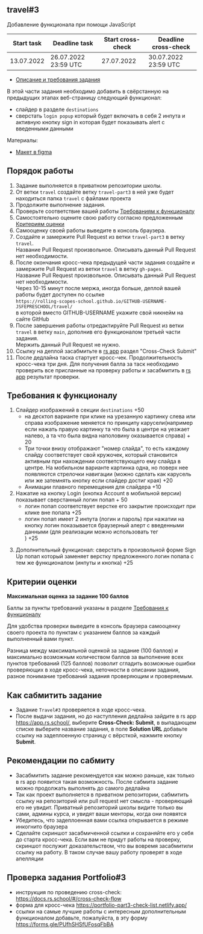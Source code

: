 ## travel#3
Добавление функционала при помощи JavaScript

| Start task | Deadline task        | Start cross-check | Deadline cross-check |
|------------|----------------------|-------------------|----------------------|
| 13.07.2022 | 26.07.2022 23:59 UTC | 27.07.2022        | 30.07.2022 23:59 UTC |

- [Описание и требования задания](travel.md)

В этой части задания необходимо добавить в свёрстанную на предыдущих этапах веб-страницу следующий функционал:
- слайдер в разделе `destinations`
- сверстать `login popup` который будет включать в себя 2 инпута и активную кнопку sign in которая будет показывать alert с введенными данными

Материалы:
- [Макет в figma](https://www.figma.com/file/BhULVGGIachSAjoBazhP9P/Travel?node-id=0%3A1)

## Порядок работы

1. Задание выполняется в приватном репозитории школы.
2. От ветки `travel` создайте ветку `travel-part3` в ней уже будет находиться папка `travel` с файлами проекта
3. Продолжите выполнение задания.
4. Проверьте соответствие вашей работы [Требованиям к функционалу](#требования-к-функционалу)
5. Cамостоятельно оцените свою работу согласно предложенным [Критериям оценки](#критерии-оценки)
6. Самооценку своей работы выведите в консоль браузера.
7. Создайте и замержите Pull Request из ветки `travel-part3` в ветку `travel`.  
   Название Pull Request произвольное. Описывать данный Pull Request нет необходимости.
8. После окончания кросс-чека предыдущей части задания создайте и замержите Pull Request из ветки `travel` в ветку `gh-pages`.  
   Название Pull Request произвольное. Описывать данный Pull Request нет необходимости.  
   Через 10-15 минут после мержа, иногда больше, деплой вашей работы будет доступен по ссылке  
   `https://rolling-scopes-school.github.io/GITHUB-USERNAME-JSFEPRESCHOOL/travel/`  
   в которой вместо GITHUB-USERNAME укажите свой никнейм на сайте GitHub
8. После завершения работы отредактируйте Pull Request из ветки `travel` в ветку `main`, дополнив его функционалом третьей части задания.  
   Мержить данный Pull Request не нужно.
9. Ссылку на деплой засабмитьте в [rs app](https://app.rs.school/) раздел "Cross-Check Submit"
10. После дедлайна таска стартует кросс-чек. Продолжительность кросс-чека три дня. Для получения балла за таск необходимо проверить все присланные на проверку работы и засабмитить в [rs app](https://app.rs.school/) результат проверки.

## Требования к функционалу
1. Слайдер изображений в секции `destinations` +50
    - на десктоп варианте при клике на урезанную картинку слева или справа изображение меняется по принципу карусели(например если нажать правую картинку та что была в центре на уезжает налево, а та что была видна наполовину оказывается справа) + 20
    - Три точки внизу отображают "номер слайда", то есть каждому слайду соответствует свой кружочек, который становится активным при нахождении соответствующего ему слайда в центре. На мобильном варианте картинка одна, но поверх нее появляются стрелочки навигации (можно сделать как карусель или же затемнять кнопку если слайдер достиг края) +20
    - Анимации плавного перемещения для слайдера +10
2. Нажатие на кнопку Login (кнопка Account в мобильной версии) показывает сверстанный логин попап + 50
    - логин попап соответствует верстке его закрытие происходит при клике вне попапа +25
    - логин попап имеет 2 инпута (логин и пароль) при нажатии на кнопку логин показывается браузерный алерт с введенными данными (для реализации можно использовать тег <form>) +25
3. Дополнительный функционал: сверстать в произвольной форме Sign Up попап который заменяет верстку предложенного логин попапа с тем же функционалом (инпуты и кнопка) +25

## Критерии оценки

**Максимальная оценка за задание 100 баллов**

Баллы за пункты требований указаны в разделе [Требования к функционалу](#требования-к-функционалу)

Для удобства проверки выведите в консоль браузера самооценку своего проекта по пунктам с указанием баллов за каждый выполненный вами пункт.

Разница между максимальной оценкой за задание (100 баллов) и максимально возможным количеством баллов за выполнение всех пунктов требований (125 баллов) позволит сгладить возможные ошибки проверяющих в ходе кросс-чека, неточности в описании задания, разное понимание требований задания проверяющим и проверяемым.

## Как сабмитить задание
- Задание `Travel#3` проверяется в ходе кросс-чека.
- После выдачи задания, но до наступления дедлайна зайдите в rs app https://app.rs.school/, выберите **Cross-Check: Submit**, в выпадающем списке выберите название задания, в поле **Solution URL** добавьте ссылку на задеплоенную страницу с вёрсткой, нажмите кнопку **Submit**.

## Рекомендации по сабмиту
- Засабмитить задание рекомендуется как можно раньше, как только в rs app появится такая возможность. После сабмита задание можно продолжать выполнять до самого дедлайна
- Так как проект выполняется в приватном репозитории, сабмитить ссылку на репозиторий или pull request нет смысла - проверяющий его не увидит. Приватный репозиторий школы видите только вы сами, админы курса, и увидят ваши менторы, когда они появятся
- Убедитесь, что задеплоенная вами ссылка открывается в режиме инкогнито браузера
- Сделайте скриншот засабмиченной ссылки и сохраняйте его у себя до старта кросс-чека. Если вам не придут работы на проверку, скриншот послужит доказательством, что вы вовремя засабмитили ссылку на работу. В таком случае вашу работу проверят в ходе апелляции

## Проверка задания Portfolio#3
- инструкция по проведению cross-check: https://docs.rs.school/#/cross-check-flow
- форма для кросс-чека https://portfolio-part3-check-list.netlify.app/
- ссылки на самые лучшие работы с интересным дополнительным функционалом добавьте, пожалуйста, в эту форму https://forms.gle/PUfhSHSfUFosqFbBA